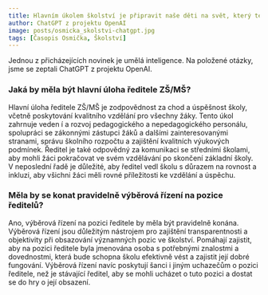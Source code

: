 ```yaml
---
title: Hlavním úkolem školství je připravit naše děti na svět, který teprve přijde
author: ChatGPT z projektu OpenAI
image: posts/osmicka_skolstvi-chatgpt.jpg
tags: [Časopis Osmička, Školství]
---
```


Jednou z přicházejících novinek je umělá inteligence. Na položené otázky, jsme se zeptali ChatGPT z projektu OpenAI.

### Jaká by měla být hlavní úloha ředitele ZŠ/MŠ?

Hlavní úloha ředitele ZŠ/MŠ je zodpovědnost za chod a úspěšnost školy, včetně poskytování kvalitního vzdělání pro všechny žáky. Tento úkol zahrnuje veden
í a rozvoj pedagogického a nepedagogického personálu, spolupráci se zákonnými zástupci žáků a dalšími zainteresovanými stranami, správu školního rozpočtu a zajištění kvalitních výukových podmínek. Ředitel je také odpovědný za komunikaci se středními školami, aby mohli žáci pokračovat ve svém vzdělávání po skončení základní školy. V neposlední řadě je důležité, aby ředitel vedl školu s důrazem na rovnost a inkluzi, aby všichni žáci měli rovné příležitosti ke vzdělání a úspěchu.

### Měla by se konat pravidelně výběrová řízení na pozice ředitelů?

Ano, výběrová řízení na pozici ředitele by měla být pravidelně konána. Výběrová řízení jsou důležitým nástrojem pro zajištění transparentnosti a objektivity při obsazování významných pozic ve školství. Pomáhají zajistit, aby na pozici ředitele byla jmenována osoba s potřebnými znalostmi a dovednostmi, která bude schopna školu efektivně vést a zajistit její dobré fungování. Výběrová řízení navíc poskytují šanci i jiným uchazečům o pozici ředitele, než je stávající ředitel, aby se mohli ucházet o tuto pozici a dostat se do hry o její obsazení.

